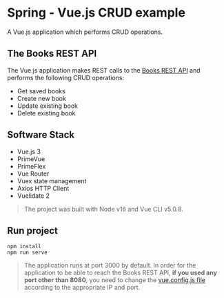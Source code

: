 # Spring - Vue.js CRUD example
A Vue.js application which performs CRUD operations.

## The Books REST API
The Vue.js application makes REST calls to the [Books REST API](https://github.com/kafousis/books-rest-api) and performs the following CRUD operations:
- Get saved books
- Create new book
- Update existing book
- Delete existing book

## Software Stack
- Vue.js 3
- PrimeVue
- PrimeFlex
- Vue Router
- Vuex state management
- Axios HTTP Client
- Vuelidate 2

> The project was built with Node v16 and Vue CLI v5.0.8.

## Run project
```
npm install
npm run serve
```

> The application runs at port 3000 by default. In order for the application to be able to reach the Books REST API, **if you used any port other than 8080**, you need to change the [vue.config.js file](https://github.com/kafousis/spring-vuejs-crud/blob/main/vue.config.js) according to the appropriate IP and port.